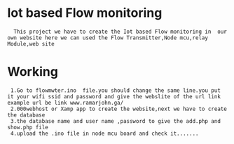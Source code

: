 # Iot based Flow monitoring 
      This project we have to create the Iot based Flow monitoring in  our own website here we can used the Flow Transmitter,Node mcu,relay Module,web site 

# Working
     1.Go to flowmwter.ino  file.you should change the same line.you put it your wifi ssid and password and give the webslite of the url link example url be link www.ramarjohn.ga/
     2.000webhost or Xamp app to create the website,next we have to create the database 
     3.the database name and user name ,password to give the add.php and show.php file 
     4.upload the .ino file in node mcu board and check it.......
     

